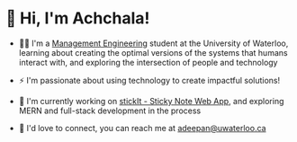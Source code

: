 👋 Hi, I'm Achchala!
=============================
- 👩‍💻 I'm a <a href="https://uwaterloo.ca/management-sciences/management-engineering" target="_blank">Management Engineering</a> student at the University of Waterloo, learning about creating the optimal versions of the systems that humans interact with, and exploring the intersection of people and technology

- ⚡ I'm passionate about using technology to create impactful solutions!

- 🚀 I'm currently working on <a href="https://github.com/achchala/stickIt" target="_blank">stickIt - Sticky Note Web App</a>, and exploring MERN and full-stack development in the process

- 💬 I'd love to connect, you can reach me at <a href="mailto:adeepan@uwaterloo.ca">adeepan@uwaterloo.ca</a>

<!--
**achchala/Achchala** is a ✨ _special_ ✨ repository because its `README.md` (this file) appears on your GitHub profile.

- 🔭 I’m currently working on ...
- 🌱 I’m currently learning ...
- 👯 I’m looking to collaborate on ...
- 🤔 I’m looking for help with ...
- 💬 Ask me about ...
- 📫 How to reach me: ...
- 😄 Pronouns: ...
- ⚡ Fun fact: ...
-->
